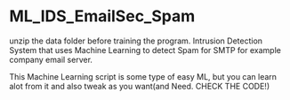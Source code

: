 # ML_IDS_EmailSec_Spam
unzip the data folder before training the program.
Intrusion Detection System that uses Machine Learning to detect Spam for SMTP for example company email server.

This Machine Learning script is some type of easy ML, but you can learn alot from it and also tweak as you want(and Need. CHECK THE CODE!)
